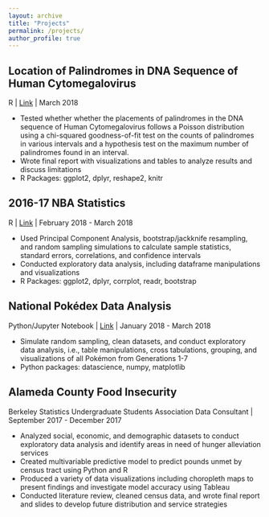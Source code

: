 ```yaml
---
layout: archive
title: "Projects"
permalink: /projects/
author_profile: true
---
```


## Location of Palindromes in DNA Sequence of Human Cytomegalovirus
R | [Link](https://github.com/hLuo27/DNA_palindromes) | March 2018

- Tested whether whether the placements of palindromes in the DNA sequence of Human Cytomegalovirus follows a Poisson distribution using a chi-squared goodness-of-fit test on the counts of palindromes in various intervals and a hypothesis test on the maximum number of palindromes found in an interval.
- Wrote final report with visualizations and tables to analyze results and discuss limitations 
- R Packages: ggplot2, dplyr, reshape2, knitr

## 2016-17 NBA Statistics 
R | [Link](https://github.com/hLuo27/nba) | February 2018 - March 2018

- Used Principal Component Analysis, bootstrap/jackknife resampling, and random sampling simulations to calculate sample statistics, standard errors, correlations, and confidence intervals
- Conducted exploratory data analysis, including dataframe manipulations and visualizations
- R Packages: ggplot2, dplyr, corrplot, readr, bootstrap

## National Pokédex Data Analysis
Python/Jupyter Notebook | [Link](https://github.com/hLuo27/pokemon) | January 2018 - March 2018

- Simulate random sampling, clean datasets, and conduct exploratory data analysis, i.e., table manipulations, cross tabulations, grouping, and visualizations of all Pokémon from Generations 1-7
- Python packages: datascience, numpy, matplotlib

## Alameda County Food Insecurity
Berkeley Statistics Undergraduate Students Association Data Consultant | September 2017 - December 2017

- Analyzed social, economic, and demographic datasets to conduct exploratory data analysis and identify areas in need of hunger alleviation services
- Created multivariable predictive model to predict pounds unmet by census tract using Python and R
- Produced a variety of data visualizations including choropleth maps to present findings and investigate model accuracy using Tableau
- Conducted literature review, cleaned census data, and wrote final report and slides to develop future distribution and service strategies
